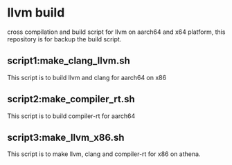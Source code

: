 # llvm build 
cross compilation and build script for llvm on aarch64 and x64 platform, this repository is for backup the build script.

## script1:make_clang_llvm.sh
This script is to build llvm and clang for aarch64 on x86

## script2:make_compiler_rt.sh
This script is to build compiler-rt for aarch64

## script3:make_llvm_x86.sh
This script is to make llvm, clang and compiler-rt for x86 on athena.
